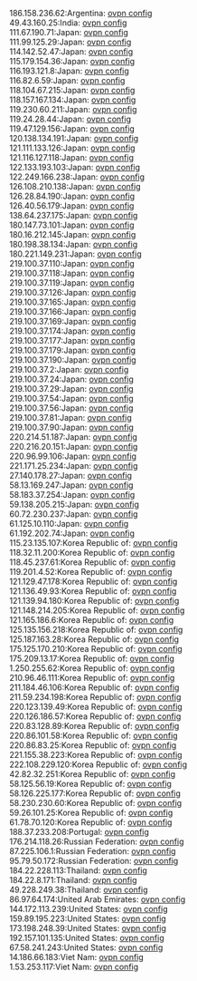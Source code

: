 186.158.236.62:Argentina: [ovpn config](vpn/186_158_236_62.ovpn)  
49.43.160.25:India: [ovpn config](vpn/49_43_160_25.ovpn)  
111.67.190.71:Japan: [ovpn config](vpn/111_67_190_71.ovpn)  
111.99.125.29:Japan: [ovpn config](vpn/111_99_125_29.ovpn)  
114.142.52.47:Japan: [ovpn config](vpn/114_142_52_47.ovpn)  
115.179.154.36:Japan: [ovpn config](vpn/115_179_154_36.ovpn)  
116.193.121.8:Japan: [ovpn config](vpn/116_193_121_8.ovpn)  
116.82.6.59:Japan: [ovpn config](vpn/116_82_6_59.ovpn)  
118.104.67.215:Japan: [ovpn config](vpn/118_104_67_215.ovpn)  
118.157.167.134:Japan: [ovpn config](vpn/118_157_167_134.ovpn)  
119.230.60.211:Japan: [ovpn config](vpn/119_230_60_211.ovpn)  
119.24.28.44:Japan: [ovpn config](vpn/119_24_28_44.ovpn)  
119.47.129.156:Japan: [ovpn config](vpn/119_47_129_156.ovpn)  
120.138.134.191:Japan: [ovpn config](vpn/120_138_134_191.ovpn)  
121.111.133.126:Japan: [ovpn config](vpn/121_111_133_126.ovpn)  
121.116.127.118:Japan: [ovpn config](vpn/121_116_127_118.ovpn)  
122.133.193.103:Japan: [ovpn config](vpn/122_133_193_103.ovpn)  
122.249.166.238:Japan: [ovpn config](vpn/122_249_166_238.ovpn)  
126.108.210.138:Japan: [ovpn config](vpn/126_108_210_138.ovpn)  
126.28.84.190:Japan: [ovpn config](vpn/126_28_84_190.ovpn)  
126.40.56.179:Japan: [ovpn config](vpn/126_40_56_179.ovpn)  
138.64.237.175:Japan: [ovpn config](vpn/138_64_237_175.ovpn)  
180.147.73.101:Japan: [ovpn config](vpn/180_147_73_101.ovpn)  
180.16.212.145:Japan: [ovpn config](vpn/180_16_212_145.ovpn)  
180.198.38.134:Japan: [ovpn config](vpn/180_198_38_134.ovpn)  
180.221.149.231:Japan: [ovpn config](vpn/180_221_149_231.ovpn)  
219.100.37.110:Japan: [ovpn config](vpn/219_100_37_110.ovpn)  
219.100.37.118:Japan: [ovpn config](vpn/219_100_37_118.ovpn)  
219.100.37.119:Japan: [ovpn config](vpn/219_100_37_119.ovpn)  
219.100.37.126:Japan: [ovpn config](vpn/219_100_37_126.ovpn)  
219.100.37.165:Japan: [ovpn config](vpn/219_100_37_165.ovpn)  
219.100.37.166:Japan: [ovpn config](vpn/219_100_37_166.ovpn)  
219.100.37.169:Japan: [ovpn config](vpn/219_100_37_169.ovpn)  
219.100.37.174:Japan: [ovpn config](vpn/219_100_37_174.ovpn)  
219.100.37.177:Japan: [ovpn config](vpn/219_100_37_177.ovpn)  
219.100.37.179:Japan: [ovpn config](vpn/219_100_37_179.ovpn)  
219.100.37.190:Japan: [ovpn config](vpn/219_100_37_190.ovpn)  
219.100.37.2:Japan: [ovpn config](vpn/219_100_37_2.ovpn)  
219.100.37.24:Japan: [ovpn config](vpn/219_100_37_24.ovpn)  
219.100.37.29:Japan: [ovpn config](vpn/219_100_37_29.ovpn)  
219.100.37.54:Japan: [ovpn config](vpn/219_100_37_54.ovpn)  
219.100.37.56:Japan: [ovpn config](vpn/219_100_37_56.ovpn)  
219.100.37.81:Japan: [ovpn config](vpn/219_100_37_81.ovpn)  
219.100.37.90:Japan: [ovpn config](vpn/219_100_37_90.ovpn)  
220.214.51.187:Japan: [ovpn config](vpn/220_214_51_187.ovpn)  
220.216.20.151:Japan: [ovpn config](vpn/220_216_20_151.ovpn)  
220.96.99.106:Japan: [ovpn config](vpn/220_96_99_106.ovpn)  
221.171.25.234:Japan: [ovpn config](vpn/221_171_25_234.ovpn)  
27.140.178.27:Japan: [ovpn config](vpn/27_140_178_27.ovpn)  
58.13.169.247:Japan: [ovpn config](vpn/58_13_169_247.ovpn)  
58.183.37.254:Japan: [ovpn config](vpn/58_183_37_254.ovpn)  
59.138.205.215:Japan: [ovpn config](vpn/59_138_205_215.ovpn)  
60.72.230.237:Japan: [ovpn config](vpn/60_72_230_237.ovpn)  
61.125.10.110:Japan: [ovpn config](vpn/61_125_10_110.ovpn)  
61.192.202.74:Japan: [ovpn config](vpn/61_192_202_74.ovpn)  
115.23.135.107:Korea Republic of: [ovpn config](vpn/115_23_135_107.ovpn)  
118.32.11.200:Korea Republic of: [ovpn config](vpn/118_32_11_200.ovpn)  
118.45.237.61:Korea Republic of: [ovpn config](vpn/118_45_237_61.ovpn)  
119.201.4.52:Korea Republic of: [ovpn config](vpn/119_201_4_52.ovpn)  
121.129.47.178:Korea Republic of: [ovpn config](vpn/121_129_47_178.ovpn)  
121.136.49.93:Korea Republic of: [ovpn config](vpn/121_136_49_93.ovpn)  
121.139.94.180:Korea Republic of: [ovpn config](vpn/121_139_94_180.ovpn)  
121.148.214.205:Korea Republic of: [ovpn config](vpn/121_148_214_205.ovpn)  
121.165.186.6:Korea Republic of: [ovpn config](vpn/121_165_186_6.ovpn)  
125.135.156.218:Korea Republic of: [ovpn config](vpn/125_135_156_218.ovpn)  
125.187.163.28:Korea Republic of: [ovpn config](vpn/125_187_163_28.ovpn)  
175.125.170.210:Korea Republic of: [ovpn config](vpn/175_125_170_210.ovpn)  
175.209.13.17:Korea Republic of: [ovpn config](vpn/175_209_13_17.ovpn)  
1.250.255.62:Korea Republic of: [ovpn config](vpn/1_250_255_62.ovpn)  
210.96.46.111:Korea Republic of: [ovpn config](vpn/210_96_46_111.ovpn)  
211.184.46.106:Korea Republic of: [ovpn config](vpn/211_184_46_106.ovpn)  
211.59.234.198:Korea Republic of: [ovpn config](vpn/211_59_234_198.ovpn)  
220.123.139.49:Korea Republic of: [ovpn config](vpn/220_123_139_49.ovpn)  
220.126.186.57:Korea Republic of: [ovpn config](vpn/220_126_186_57.ovpn)  
220.83.128.89:Korea Republic of: [ovpn config](vpn/220_83_128_89.ovpn)  
220.86.101.58:Korea Republic of: [ovpn config](vpn/220_86_101_58.ovpn)  
220.86.83.25:Korea Republic of: [ovpn config](vpn/220_86_83_25.ovpn)  
221.155.38.223:Korea Republic of: [ovpn config](vpn/221_155_38_223.ovpn)  
222.108.229.120:Korea Republic of: [ovpn config](vpn/222_108_229_120.ovpn)  
42.82.32.251:Korea Republic of: [ovpn config](vpn/42_82_32_251.ovpn)  
58.125.56.19:Korea Republic of: [ovpn config](vpn/58_125_56_19.ovpn)  
58.126.225.177:Korea Republic of: [ovpn config](vpn/58_126_225_177.ovpn)  
58.230.230.60:Korea Republic of: [ovpn config](vpn/58_230_230_60.ovpn)  
59.26.101.25:Korea Republic of: [ovpn config](vpn/59_26_101_25.ovpn)  
61.78.70.120:Korea Republic of: [ovpn config](vpn/61_78_70_120.ovpn)  
188.37.233.208:Portugal: [ovpn config](vpn/188_37_233_208.ovpn)  
176.214.118.26:Russian Federation: [ovpn config](vpn/176_214_118_26.ovpn)  
87.225.106.1:Russian Federation: [ovpn config](vpn/87_225_106_1.ovpn)  
95.79.50.172:Russian Federation: [ovpn config](vpn/95_79_50_172.ovpn)  
184.22.228.113:Thailand: [ovpn config](vpn/184_22_228_113.ovpn)  
184.22.8.171:Thailand: [ovpn config](vpn/184_22_8_171.ovpn)  
49.228.249.38:Thailand: [ovpn config](vpn/49_228_249_38.ovpn)  
86.97.64.174:United Arab Emirates: [ovpn config](vpn/86_97_64_174.ovpn)  
144.172.113.239:United States: [ovpn config](vpn/144_172_113_239.ovpn)  
159.89.195.223:United States: [ovpn config](vpn/159_89_195_223.ovpn)  
173.198.248.39:United States: [ovpn config](vpn/173_198_248_39.ovpn)  
192.157.101.135:United States: [ovpn config](vpn/192_157_101_135.ovpn)  
67.58.241.243:United States: [ovpn config](vpn/67_58_241_243.ovpn)  
14.186.66.183:Viet Nam: [ovpn config](vpn/14_186_66_183.ovpn)  
1.53.253.117:Viet Nam: [ovpn config](vpn/1_53_253_117.ovpn)  
